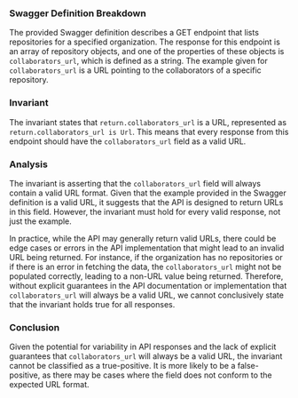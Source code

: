 ### Swagger Definition Breakdown
The provided Swagger definition describes a GET endpoint that lists repositories for a specified organization. The response for this endpoint is an array of repository objects, and one of the properties of these objects is `collaborators_url`, which is defined as a string. The example given for `collaborators_url` is a URL pointing to the collaborators of a specific repository.

### Invariant
The invariant states that `return.collaborators_url` is a URL, represented as `return.collaborators_url is Url`. This means that every response from this endpoint should have the `collaborators_url` field as a valid URL.

### Analysis
The invariant is asserting that the `collaborators_url` field will always contain a valid URL format. Given that the example provided in the Swagger definition is a valid URL, it suggests that the API is designed to return URLs in this field. However, the invariant must hold for every valid response, not just the example. 

In practice, while the API may generally return valid URLs, there could be edge cases or errors in the API implementation that might lead to an invalid URL being returned. For instance, if the organization has no repositories or if there is an error in fetching the data, the `collaborators_url` might not be populated correctly, leading to a non-URL value being returned. Therefore, without explicit guarantees in the API documentation or implementation that `collaborators_url` will always be a valid URL, we cannot conclusively state that the invariant holds true for all responses.

### Conclusion
Given the potential for variability in API responses and the lack of explicit guarantees that `collaborators_url` will always be a valid URL, the invariant cannot be classified as a true-positive. It is more likely to be a false-positive, as there may be cases where the field does not conform to the expected URL format.

